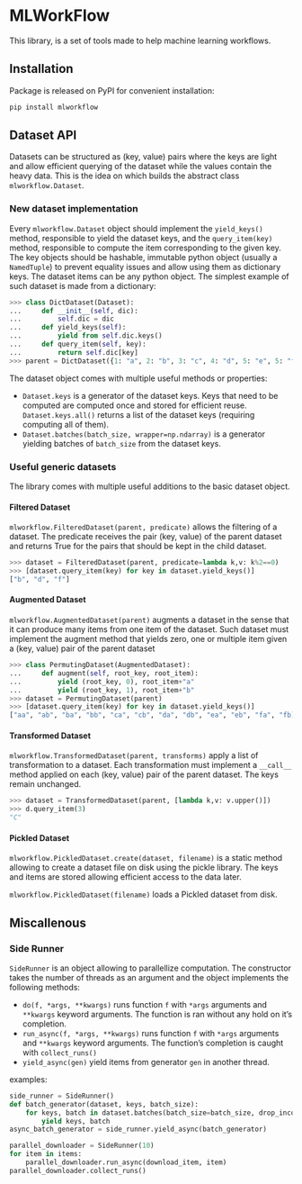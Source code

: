 # MLWorkFlow

This library, is a set of tools made to help machine learning workflows.

## Installation
Package is released on PyPI for convenient installation:
```bash
pip install mlworkflow
```

## Dataset API

Datasets can be structured as (key, value) pairs where the keys are light and allow efficient querying of the dataset while the values contain the heavy data. This is the idea on which builds the abstract class `mlworkflow.Dataset`.

### New dataset implementation

Every `mlworkflow.Dataset` object should implement the `yield_keys()` method, responsible to yield the dataset keys, and the `query_item(key)` method, responsible to compute the item corresponding to the given key. The key objects should be hashable, immutable python object (usually a `NamedTuple`) to prevent equality issues and allow using them as dictionary keys. The dataset items can be any python object. The simplest example of such dataset is made from a dictionary:

```python
>>> class DictDataset(Dataset):
...     def __init__(self, dic):
...         self.dic = dic
...     def yield_keys(self):
...         yield from self.dic.keys()
...     def query_item(self, key):
...         return self.dic[key]
>>> parent = DictDataset({1: "a", 2: "b", 3: "c", 4: "d", 5: "e", 5: "f"})
```

The dataset object comes with multiple useful methods or properties:

- `Dataset.keys` is a generator of the dataset keys. Keys that need to be computed are computed once and stored for efficient reuse. `Dataset.keys.all()` returns a list of the dataset keys (requiring computing all of them).
- `Dataset.batches(batch_size, wrapper=np.ndarray)` is a generator yielding batches of `batch_size` from the dataset keys.

### Useful generic datasets

The library comes with multiple useful additions to the basic dataset object.

#### Filtered Dataset

`mlworkflow.FilteredDataset(parent, predicate)` allows the filtering of a dataset. The predicate receives the pair (key, value) of the parent dataset and returns True for the pairs that should be kept in the child dataset.

```python
>>> dataset = FilteredDataset(parent, predicate=lambda k,v: k%2==0)
>>> [dataset.query_item(key) for key in dataset.yield_keys()]
["b", "d", "f"]
```

#### Augmented Dataset

`mlworkflow.AugmentedDataset(parent)` augments a dataset in the sense that it can produce many items from one item of the dataset. Such dataset must implement the augment method that yields zero, one or multiple item given a (key, value) pair of the parent dataset

```python
>>> class PermutingDataset(AugmentedDataset):
...     def augment(self, root_key, root_item):
...         yield (root_key, 0), root_item+"a"
...         yield (root_key, 1), root_item+"b"
>>> dataset = PermutingDataset(parent)
>>> [dataset.query_item(key) for key in dataset.yield_keys()]
["aa", "ab", "ba", "bb", "ca", "cb", "da", "db", "ea", "eb", "fa", "fb]
```

#### Transformed Dataset

`mlworkflow.TransformedDataset(parent, transforms)` apply a list of transformation to a dataset. Each transformation must implement a `__call__` method applied on each (key, value) pair of the parent dataset. The keys remain unchanged.

```python
>>> dataset = TransformedDataset(parent, [lambda k,v: v.upper()])
>>> d.query_item(3)
"C"
```

#### Pickled Dataset

`mlworkflow.PickledDataset.create(dataset, filename)` is a static method allowing to create a dataset file on disk using the pickle library. The keys and items are stored allowing efficient access to the data later.

`mlworkflow.PickledDataset(filename)` loads a Pickled dataset from disk.


## Miscallenous

### Side Runner

`SideRunner` is an object allowing to parallellize computation. The constructor takes the number of threads as an argument and the object implements the following methods:

- `do(f, *args, **kwargs)` runs function `f` with `*args` arguments and `**kwargs` keyword arguments. The function is ran without any hold on it’s completion.
- `run_async(f, *args, **kwargs)` runs function `f` with `*args` arguments and `**kwargs` keyword arguments. The function’s completion is caught with `collect_runs()`
- `yield_async(gen)` yield items from generator `gen` in another thread.

examples:
```python
side_runner = SideRunner()
def batch_generator(dataset, keys, batch_size):
    for keys, batch in dataset.batches(batch_size=batch_size, drop_incomplete=True):
        yield keys, batch
async_batch_generator = side_runner.yield_async(batch_generator)
```

```python
parallel_downloader = SideRunner(10)
for item in items:
    parallel_downloader.run_async(download_item, item)
parallel_downloader.collect_runs()
```

